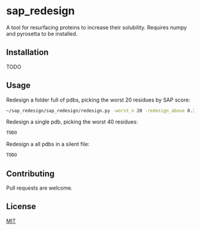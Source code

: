 # sap_redesign

A tool for resurfacing proteins to increase their solubility.
Requires numpy and pyrosetta to be installed.

## Installation

TODO

## Usage

Redesign a folder full of pdbs, picking the worst 20 residues by SAP score:
```bash
~/sap_redesign/sap_redesign/redesign.py -worst_n 20 -redesign_above 0.3 --pdbs *.pdb
```
Redesign a single pdb, picking the worst 40 residues:
```bash
TODO
```
Redesign a all pdbs in a silent file:
```bash
TODO
```

## Contributing
Pull requests are welcome. 

## License
[MIT](https://choosealicense.com/licenses/mit/)
